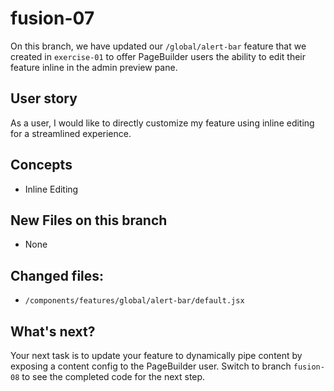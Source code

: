# fusion-07

On this branch, we have updated our `/global/alert-bar` feature that we created in `exercise-01` to offer PageBuilder users the ability to edit their feature inline in the admin preview pane.

## User story
As a user, I would like to directly customize my feature using inline editing for a streamlined experience.

## Concepts
- Inline Editing

## New Files on this branch
- None

## Changed files:
- `/components/features/global/alert-bar/default.jsx`

## What's next?
Your next task is to update your feature to dynamically pipe content by exposing a content config to the PageBuilder user. Switch to branch `fusion-08` to see the completed code for the next step.